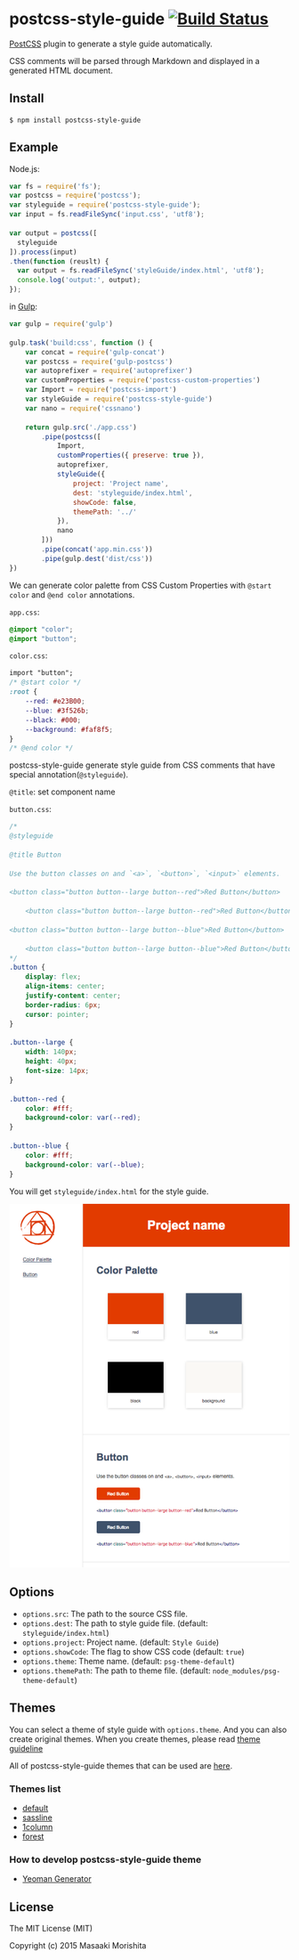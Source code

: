 # postcss-style-guide [![Build Status](https://travis-ci.org/morishitter/postcss-style-guide.svg)](https://travis-ci.org/morishitter/postcss-style-guide)

[PostCSS](https://github.com/postcss/postcss) plugin to generate a style guide automatically.

CSS comments will be parsed through Markdown and displayed in a generated HTML document.

## Install

```shell
$ npm install postcss-style-guide
```

## Example

Node.js:

```js
var fs = require('fs');
var postcss = require('postcss');
var styleguide = require('postcss-style-guide');
var input = fs.readFileSync('input.css', 'utf8');

var output = postcss([
  styleguide
]).process(input)
.then(function (reuslt) {
  var output = fs.readFileSync('styleGuide/index.html', 'utf8');
  console.log('output:', output);
});
```

in [Gulp](https://github.com/gulpjs/gulp):

```js
var gulp = require('gulp')

gulp.task('build:css', function () {
    var concat = require('gulp-concat')
    var postcss = require('gulp-postcss')
    var autoprefixer = require('autoprefixer')
    var customProperties = require('postcss-custom-properties')
    var Import = require('postcss-import')
    var styleGuide = require('postcss-style-guide')
    var nano = require('cssnano')

    return gulp.src('./app.css')
        .pipe(postcss([
            Import,
            customProperties({ preserve: true }),
            autoprefixer,
            styleGuide({
                project: 'Project name',
                dest: 'styleguide/index.html',
                showCode: false,
                themePath: '../'
            }),
            nano
        ]))
        .pipe(concat('app.min.css'))
        .pipe(gulp.dest('dist/css'))
})
```

We can generate color palette from CSS Custom Properties with `@start color` and `@end color` annotations.

`app.css`:

```css
@import "color";
@import "button";
```

`color.css`:

```css
import "button";
/* @start color */
:root {
    --red: #e23B00;
    --blue: #3f526b;
    --black: #000;
    --background: #faf8f5;
}
/* @end color */
```

postcss-style-guide generate style guide from CSS comments that have special annotation(`@styleguide`).

`@title`: set component name

`button.css`:

```css
/*
@styleguide

@title Button

Use the button classes on and `<a>`, `<button>`, `<input>` elements.

<button class="button button--large button--red">Red Button</button>

    <button class="button button--large button--red">Red Button</button>

<button class="button button--large button--blue">Red Button</button>

    <button class="button button--large button--blue">Red Button</button>
*/
.button {
    display: flex;
    align-items: center;
    justify-content: center;
    border-radius: 6px;
    cursor: pointer;
}

.button--large {
    width: 140px;
    height: 40px;
    font-size: 14px;
}

.button--red {
    color: #fff;
    background-color: var(--red);
}

.button--blue {
    color: #fff;
    background-color: var(--blue);
}
```

You will get `styleguide/index.html` for the style guide.

![Default style guide design](./style-guide-default.png)


## Options

- `options.src`: The path to the source CSS file.
- `options.dest`: The path to style guide file. (default: `styleguide/index.html`)
- `options.project`: Project name. (default: `Style Guide`)
- `options.showCode`: The flag to show CSS code (default: `true`)
- `options.theme`: Theme name. (default: `psg-theme-default`)
- `options.themePath`: The path to theme file. (default: `node_modules/psg-theme-default`)

## Themes

You can select a theme of style guide with `options.theme`.
And you can also create original themes.
When you create themes, please read [theme guideline](https://github.com/morishitter/postcss-style-guide/blob/master/docs/theme-guideline.md)

All of postcss-style-guide themes that can be used are [here](https://www.npmjs.com/search?q=psg-theme).

### Themes list

- [default](https://github.com/morishitter/psg-theme-default)
- [sassline](https://github.com/sotayamashita/psg-theme-sassline)
- [1column](https://github.com/seka/psg-theme-1column)
- [forest](https://github.com/morishitter/psg-theme-forest)

### How to develop postcss-style-guide theme

- [Yeoman Generator](https://github.com/sotayamashita/generator-psg-theme)

## License

The MIT License (MIT)

Copyright (c) 2015 Masaaki Morishita

